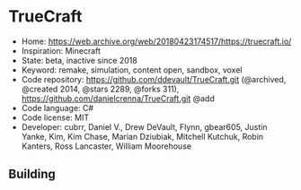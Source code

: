 # TrueCraft

- Home: https://web.archive.org/web/20180423174517/https://truecraft.io/
- Inspiration: Minecraft
- State: beta, inactive since 2018
- Keyword: remake, simulation, content open, sandbox, voxel
- Code repository: https://github.com/ddevault/TrueCraft.git (@archived, @created 2014, @stars 2289, @forks 311), https://github.com/danielcrenna/TrueCraft.git @add
- Code language: C#
- Code license: MIT
- Developer: cubrr, Daniel V., Drew DeVault, Flynn, gbear605, Justin Yanke, Kim, Kim Chase, Marian Dziubiak, Mitchell Kutchuk, Robin Kanters, Ross Lancaster, William Moorehouse

## Building

